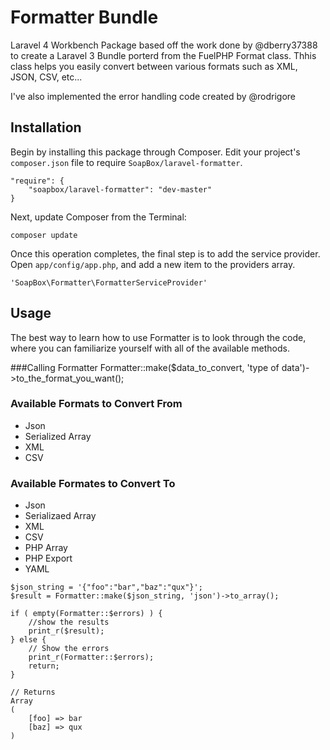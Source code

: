 Formatter Bundle
================

Laravel 4 Workbench Package based off the work done by @dberry37388 to create a Laravel 3 Bundle porterd from the FuelPHP Format class.  Thhis class helps you easily convert between various formats such as XML, JSON, CSV, etc...

I've also implemented the error handling code created by @rodrigore

Installation
------------

Begin by installing this package through Composer. Edit your project's `composer.json` file to require `SoapBox/laravel-formatter`.

	"require": {
		"soapbox/laravel-formatter": "dev-master"
	}

Next, update Composer from the Terminal:

    composer update

Once this operation completes, the final step is to add the service provider. Open `app/config/app.php`, and add a new item to the providers array.

    'SoapBox\Formatter\FormatterServiceProvider'


Usage
-----
The best way to learn how to use Formatter is to look through the code, where you can familiarize yourself with all of the available methods.

###Calling Formatter
Formatter::make($data_to_convert, 'type of data')->to_the_format_you_want();

### Available Formats to Convert From
- Json
- Serialized Array
- XML
- CSV

### Available Formates to Convert To
- Json
- Serializaed Array
- XML
- CSV
- PHP Array
- PHP Export
- YAML

```
$json_string = '{"foo":"bar","baz":"qux"}';
$result = Formatter::make($json_string, 'json')->to_array();

if ( empty(Formatter::$errors) ) {
	//show the results
	print_r($result);
} else {
	// Show the errors
	print_r(Formatter::$errors);
	return;
}

// Returns
Array
(
    [foo] => bar
    [baz] => qux
)
```

